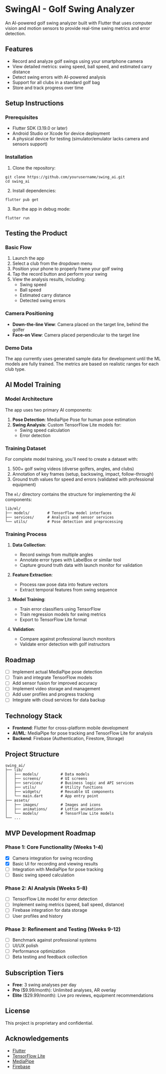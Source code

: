 # SwingAI - Golf Swing Analyzer

An AI-powered golf swing analyzer built with Flutter that uses computer vision and motion sensors to provide real-time swing metrics and error detection.

## Features

- Record and analyze golf swings using your smartphone camera
- View detailed metrics: swing speed, ball speed, and estimated carry distance
- Detect swing errors with AI-powered analysis
- Support for all clubs in a standard golf bag
- Store and track progress over time

## Setup Instructions

### Prerequisites

- Flutter SDK (3.19.0 or later)
- Android Studio or Xcode for device deployment
- A physical device for testing (simulator/emulator lacks camera and sensors support)

### Installation

1. Clone the repository:
```
git clone https://github.com/yourusername/swing_ai.git
cd swing_ai
```

2. Install dependencies:
```
flutter pub get
```

3. Run the app in debug mode:
```
flutter run
```

## Testing the Product

### Basic Flow

1. Launch the app
2. Select a club from the dropdown menu
3. Position your phone to properly frame your golf swing
4. Tap the record button and perform your swing
5. View the analysis results, including:
   - Swing speed
   - Ball speed
   - Estimated carry distance
   - Detected swing errors

### Camera Positioning

- **Down-the-line View**: Camera placed on the target line, behind the golfer
- **Face-on View**: Camera placed perpendicular to the target line

### Demo Data

The app currently uses generated sample data for development until the ML models are fully trained. The metrics are based on realistic ranges for each club type.

## AI Model Training

### Model Architecture

The app uses two primary AI components:

1. **Pose Detection**: MediaPipe Pose for human pose estimation
2. **Swing Analysis**: Custom TensorFlow Lite models for:
   - Swing speed calculation
   - Error detection

### Training Dataset

For complete model training, you'll need to create a dataset with:

1. 500+ golf swing videos (diverse golfers, angles, and clubs)
2. Annotation of key frames (setup, backswing, impact, follow-through)
3. Ground truth values for speed and errors (validated with professional equipment)

The `ml/` directory contains the structure for implementing the AI components:

```
lib/ml/
├── models/        # TensorFlow model interfaces
├── services/      # Analysis and sensor services
└── utils/         # Pose detection and preprocessing
```

### Training Process

1. **Data Collection**:
   - Record swings from multiple angles
   - Annotate error types with LabelBox or similar tool
   - Capture ground truth data with launch monitor for validation

2. **Feature Extraction**:
   - Process raw pose data into feature vectors
   - Extract temporal features from swing sequence

3. **Model Training**:
   - Train error classifiers using TensorFlow
   - Train regression models for swing metrics
   - Export to TensorFlow Lite format

4. **Validation**:
   - Compare against professional launch monitors
   - Validate error detection with golf instructors

## Roadmap

- [ ] Implement actual MediaPipe pose detection
- [ ] Train and integrate TensorFlow models
- [ ] Add sensor fusion for improved accuracy
- [ ] Implement video storage and management
- [ ] Add user profiles and progress tracking
- [ ] Integrate with cloud services for data backup

## Technology Stack

- **Frontend**: Flutter for cross-platform mobile development
- **AI/ML**: MediaPipe for pose tracking and TensorFlow Lite for analysis
- **Backend**: Firebase (Authentication, Firestore, Storage)

## Project Structure

```
swing_ai/
├── lib/
│   ├── models/          # Data models
│   ├── screens/         # UI screens
│   ├── services/        # Business logic and API services
│   ├── utils/           # Utility functions
│   ├── widgets/         # Reusable UI components
│   └── main.dart        # App entry point
├── assets/
│   ├── images/          # Images and icons
│   ├── animations/      # Lottie animations
│   └── models/          # TensorFlow Lite models
└── ...
```

## MVP Development Roadmap

### Phase 1: Core Functionality (Weeks 1-4)
- [x] Camera integration for swing recording
- [x] Basic UI for recording and viewing results
- [ ] Integration with MediaPipe for pose tracking
- [ ] Basic swing speed calculation

### Phase 2: AI Analysis (Weeks 5-8)
- [ ] TensorFlow Lite model for error detection
- [ ] Implement swing metrics (speed, ball speed, distance)
- [ ] Firebase integration for data storage
- [ ] User profiles and history

### Phase 3: Refinement and Testing (Weeks 9-12)
- [ ] Benchmark against professional systems
- [ ] UI/UX polish
- [ ] Performance optimization
- [ ] Beta testing and feedback collection

## Subscription Tiers

- **Free**: 3 swing analyses per day
- **Pro** ($9.99/month): Unlimited analyses, AR overlay
- **Elite** ($29.99/month): Live pro reviews, equipment recommendations

## License

This project is proprietary and confidential.

## Acknowledgements

- [Flutter](https://flutter.dev)
- [TensorFlow Lite](https://www.tensorflow.org/lite)
- [MediaPipe](https://mediapipe.dev)
- [Firebase](https://firebase.google.com)
